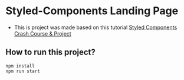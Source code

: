 # Styled-Components Landing Page

-   This is project was made based on this tutorial [Styled Components Crash Course & Project](https://www.youtube.com/watch?v=02zO0hZmwnw)

## How to run this project?

```
npm install
npm run start
```
